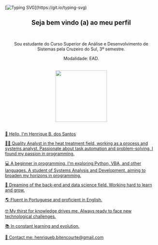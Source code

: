 <div>
  
[![Typing SVG](https://readme-typing-svg.demolab.com?font=Fira+Code&weight=500&size=50&duration=3000&pause=1000&color=345DF7&center=true&vCenter=true&random=false&width=1000&height=100&lines=Dev+Back-End+em+desenvolvimento;Me+chamo+Henrique+Bitencourte!)](https://git.io/typing-svg)

  <h2 align="center">
   Seja bem vindo (a) ao meu perfil 
  </h2><br>
  
  <p align="center">
    Sou estudante do Curso Superior de Análise e Desenvolvimento de Sistemas pela Cruzeiro do Sul, 3º semestre.
     </p>
     <p align="center">Modalidade: EAD.</p><br>
  
</div>

<div align="center">
  <a href="https://github.com/HenriqueBitenc">
    <img height="170em" src="https://github-readme-stats.vercel.app/api/top-langs/?username=HenriqueBitenc&theme=dark&hide_border=false&title_color=1e90ff&text_color=1e90ff&bg_color=2d1117&&layout=compact"/
    
  </a>
</div><br>

👋 Hello, I'm Henrique B. dos Santos

👨‍💼 Quality Analyst in the heat treatment field, working as a process and systems analyst. Passionate about task automation and problem-solving, I found my passion in programming.

💻 A beginner in programming, I'm exploring Python, VBA, and other languages. A student of Systems Analysis and Development, aiming to broaden my horizons in programming.

🚀 Dreaming of the back-end and data science field. Working hard to learn and grow.

🌎 Fluent in Portuguese and proficient in English.

🤓 My thirst for knowledge drives me. Always ready to face new technological challenges.

📚 In constant learning and evolution.

📧 Contact me: henriqueb.bitencourte@gmail.com 

